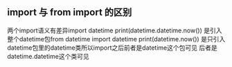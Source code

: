 ## import 与 from import 的区别
  两个import语义有差异import datetime
  print(datetime.datetime.now())
  是引入整个datetime包from datetime import datetime
  print(datetime.now())
  是只引入datetime包里的datetime类所以import之后前者是datetime这个包可见 后者是datetime.datetime这个类可见
